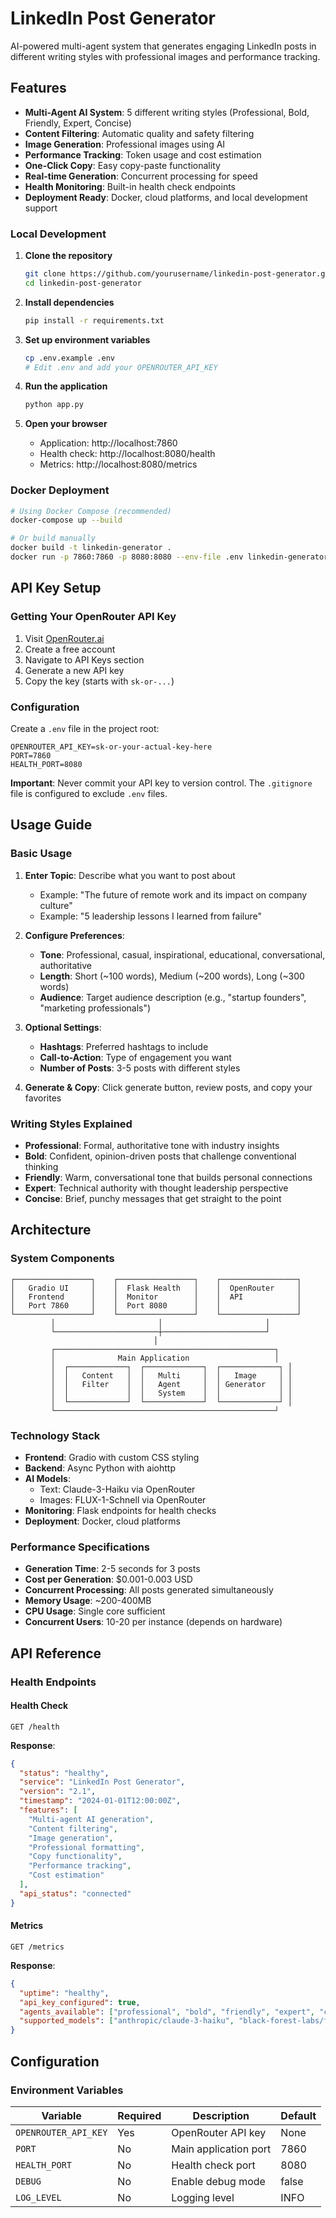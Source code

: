 # LinkedIn Post Generator

AI-powered multi-agent system that generates engaging LinkedIn posts in different writing styles with professional images and performance tracking.

## Features

- **Multi-Agent AI System**: 5 different writing styles (Professional, Bold, Friendly, Expert, Concise)
- **Content Filtering**: Automatic quality and safety filtering
- **Image Generation**: Professional images using AI
- **Performance Tracking**: Token usage and cost estimation
- **One-Click Copy**: Easy copy-paste functionality
- **Real-time Generation**: Concurrent processing for speed
- **Health Monitoring**: Built-in health check endpoints
- **Deployment Ready**: Docker, cloud platforms, and local development support

### Local Development

1. **Clone the repository**
   ```bash
   git clone https://github.com/yourusername/linkedin-post-generator.git
   cd linkedin-post-generator
   ```

2. **Install dependencies**
   ```bash
   pip install -r requirements.txt
   ```

3. **Set up environment variables**
   ```bash
   cp .env.example .env
   # Edit .env and add your OPENROUTER_API_KEY
   ```

4. **Run the application**
   ```bash
   python app.py
   ```

5. **Open your browser**
   - Application: http://localhost:7860
   - Health check: http://localhost:8080/health
   - Metrics: http://localhost:8080/metrics

### Docker Deployment

```bash
# Using Docker Compose (recommended)
docker-compose up --build

# Or build manually
docker build -t linkedin-generator .
docker run -p 7860:7860 -p 8080:8080 --env-file .env linkedin-generator
```

## API Key Setup

### Getting Your OpenRouter API Key

1. Visit [OpenRouter.ai](https://openrouter.ai/)
2. Create a free account
3. Navigate to API Keys section
4. Generate a new API key
5. Copy the key (starts with `sk-or-...`)

### Configuration

Create a `.env` file in the project root:

```env
OPENROUTER_API_KEY=sk-or-your-actual-key-here
PORT=7860
HEALTH_PORT=8080
```

**Important**: Never commit your API key to version control. The `.gitignore` file is configured to exclude `.env` files.


## Usage Guide

### Basic Usage

1. **Enter Topic**: Describe what you want to post about
   - Example: "The future of remote work and its impact on company culture"
   - Example: "5 leadership lessons I learned from failure"

2. **Configure Preferences**:
   - **Tone**: Professional, casual, inspirational, educational, conversational, authoritative
   - **Length**: Short (~100 words), Medium (~200 words), Long (~300 words)
   - **Audience**: Target audience description (e.g., "startup founders", "marketing professionals")

3. **Optional Settings**:
   - **Hashtags**: Preferred hashtags to include
   - **Call-to-Action**: Type of engagement you want
   - **Number of Posts**: 3-5 posts with different styles

4. **Generate & Copy**: Click generate button, review posts, and copy your favorites

### Writing Styles Explained

- **Professional**: Formal, authoritative tone with industry insights
- **Bold**: Confident, opinion-driven posts that challenge conventional thinking
- **Friendly**: Warm, conversational tone that builds personal connections
- **Expert**: Technical authority with thought leadership perspective
- **Concise**: Brief, punchy messages that get straight to the point

## Architecture

### System Components

```
┌─────────────────┐    ┌─────────────────┐    ┌─────────────────┐
│   Gradio UI     │    │  Flask Health   │    │  OpenRouter     │
│   Frontend      │    │  Monitor        │    │  API            │
│   Port 7860     │    │  Port 8080      │    │                 │
└─────────────────┘    └─────────────────┘    └─────────────────┘
         │                       │                       │
         └───────────────────────┼───────────────────────┘
                                │
         ┌─────────────────────────────────────────────────┐
         │              Main Application                   │
         │  ┌─────────────┐  ┌─────────────┐  ┌─────────────┐ │
         │  │   Content   │  │   Multi     │  │   Image     │ │
         │  │   Filter    │  │   Agent     │  │ Generator   │ │
         │  │             │  │   System    │  │             │ │
         │  └─────────────┘  └─────────────┘  └─────────────┘ │
         └─────────────────────────────────────────────────┘
```

### Technology Stack

- **Frontend**: Gradio with custom CSS styling
- **Backend**: Async Python with aiohttp
- **AI Models**: 
  - Text: Claude-3-Haiku via OpenRouter
  - Images: FLUX-1-Schnell via OpenRouter
- **Monitoring**: Flask endpoints for health checks
- **Deployment**: Docker, cloud platforms

### Performance Specifications

- **Generation Time**: 2-5 seconds for 3 posts
- **Cost per Generation**: $0.001-0.003 USD
- **Concurrent Processing**: All posts generated simultaneously
- **Memory Usage**: ~200-400MB
- **CPU Usage**: Single core sufficient
- **Concurrent Users**: 10-20 per instance (depends on hardware)

## API Reference

### Health Endpoints

#### Health Check
```http
GET /health
```

**Response**:
```json
{
  "status": "healthy",
  "service": "LinkedIn Post Generator",
  "version": "2.1",
  "timestamp": "2024-01-01T12:00:00Z",
  "features": [
    "Multi-agent AI generation",
    "Content filtering",
    "Image generation",
    "Professional formatting",
    "Copy functionality",
    "Performance tracking",
    "Cost estimation"
  ],
  "api_status": "connected"
}
```

#### Metrics
```http
GET /metrics
```

**Response**:
```json
{
  "uptime": "healthy",
  "api_key_configured": true,
  "agents_available": ["professional", "bold", "friendly", "expert", "concise"],
  "supported_models": ["anthropic/claude-3-haiku", "black-forest-labs/flux-1-schnell-free"]
}
```

## Configuration

### Environment Variables

| Variable | Required | Description | Default |
|----------|----------|-------------|---------|
| `OPENROUTER_API_KEY` | Yes | OpenRouter API key | None |
| `PORT` | No | Main application port | 7860 |
| `HEALTH_PORT` | No | Health check port | 8080 |
| `DEBUG` | No | Enable debug mode | false |
| `LOG_LEVEL` | No | Logging level | INFO |

